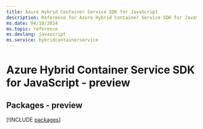 ```yaml
---
title: Azure Hybrid Container Service SDK for JavaScript
description: Reference for Azure Hybrid Container Service SDK for JavaScript
ms.date: 04/10/2024
ms.topic: reference
ms.devlang: javascript
ms.service: hybridcontainerservice
---
```

# Azure Hybrid Container Service SDK for JavaScript - preview
## Packages - preview
[!INCLUDE [packages](hybrid-container-service-index.md)]